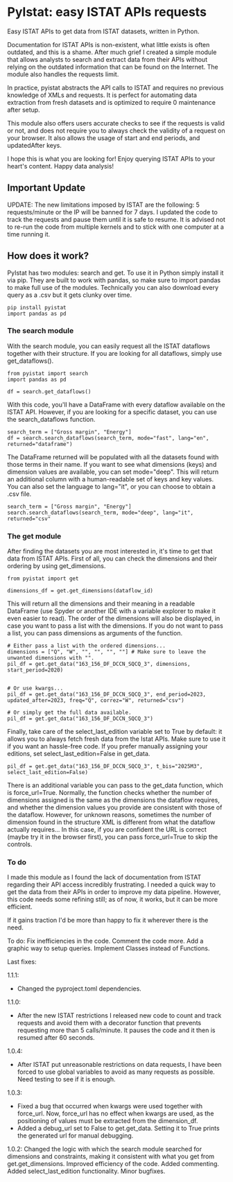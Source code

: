# PyIstat: easy ISTAT APIs requests

Easy ISTAT APIs to get data from ISTAT datasets, written in Python.

Documentation for ISTAT APIs is non-existent, what little exists is often outdated, and this is a shame. After much grief I created a simple module that allows analysts to search and extract data from their APIs without relying on the outdated information that can be found on the Internet. The module also handles the requests limit.

In practice, pyistat abstracts the API calls to ISTAT and requires no previous knowledge of XMLs and requests. It is perfect for automating data extraction from fresh datasets and is optimized to require 0 maintenance after setup.

This module also offers users accurate checks to see if the requests is valid or not, and does not require you to always check the validity of a request on your browser. It also allows the usage of start and end periods, and updatedAfter keys.

I hope this is what you are looking for! Enjoy querying ISTAT APIs to your heart's content. Happy data analysis!

## Important Update

UPDATE: The new limitations imposed by ISTAT are the following: 5 requests/minute or the IP will be banned for 7 days. I updated the code to track the requests and pause them until it is safe to resume. It is advised not to re-run the code from multiple kernels and to stick with one computer at a time running it.


## How does it work?

PyIstat has two modules: search and get. To use it in Python simply install it via pip. They are built to work with pandas, so make sure to import pandas to make full use of the modules. Technically you can also download every query as a .csv but it gets clunky over time.

```
pip install pyistat
import pandas as pd
```
### The search module

With the search module, you can easily request all the ISTAT dataflows together with their structure. If you are looking for all dataflows, simply use get_dataflows().

```
from pyistat import search
import pandas as pd

df = search.get_dataflows()

```
With this code, you'll have a DataFrame with every dataflow available on the ISTAT API. However, if you are looking for a specific dataset, you can use the search_dataflows function.

```
search_term = ["Gross margin", "Energy"]
df = search.search_dataflows(search_term, mode="fast", lang="en", returned="dataframe")
```

The DataFrame returned will be populated with all the datasets found with those terms in their name. If you want to see what dimensions (keys) and dimension values are available, you can set mode="deep". This will return an additional column with a human-readable set of keys and key values. You can also set the language to lang="it", or you can choose to obtain a .csv file.

```
search_term = ["Gross margin", "Energy"]
search.search_dataflows(search_term, mode="deep", lang="it", returned="csv"
```

### The get module

After finding the datasets you are most interested in, it's time to get that data from ISTAT APIs. First of all, you can check the dimensions and their ordering by using get_dimensions.

```
from pyistat import get

dimensions_df = get.get_dimensions(dataflow_id)
```

This will return all the dimensions and their meaning in a readable DataFrame (use Spyder or another IDE with a variable explorer to make it even easier to read). The order of the dimensions will also be displayed, in case you want to pass a list with the dimensions. If you do not want to pass a list, you can pass dimensions as arguments of the function.

```
# Either pass a list with the ordered dimensions...
dimensions = ["Q", "W", "", "", "", ""] # Make sure to leave the unwanted dimensions with "".
pil_df = get.get_data("163_156_DF_DCCN_SQCQ_3", dimensions, start_period=2020)


# Or use kwargs...
pil_df = get.get_data("163_156_DF_DCCN_SQCQ_3", end_period=2023, updated_after=2023, freq="Q", correz="W", returned="csv")

# Or simply get the full data available.
pil_df = get.get_data("163_156_DF_DCCN_SQCQ_3")
```
Finally, take care of the select_last_edition variable set to True by default: it allows you to always fetch fresh data from the Istat APIs. Make sure to use it if you want an hassle-free code. If you prefer manually assigning your editions, set select_last_edition=False in get_data.
```
pil_df = get.get_data("163_156_DF_DCCN_SQCQ_3", t_bis="2025M3", select_last_edition=False)

```
There is an additional variable you can pass to the get_data function, which is force_url=True. Normally, the function checks whether the number of dimensions assigned is the same as the dimensions the dataflow requires, and whether the dimension values you provide are consistent with those of the dataflow. However, for unknown reasons, sometimes the number of dimension found in the structure XML is different from what the dataflow actually requires... In this case, if you are confident the URL is correct (maybe try it in the browser first), you can pass force_url=True to skip the controls.

### To do

I made this module as I found the lack of documentation from ISTAT regarding their API access incredibly frustrating. I needed a quick way to get the data from their APIs in order to improve my data pipeline. However, this code needs some refining still; as of now, it works, but it can be more efficient.

If it gains traction I'd be more than happy to fix it wherever there is the need.

To do: Fix inefficiencies in the code. Comment the code more. Add a graphic way to setup queries. Implement Classes instead of Functions.

Last fixes: 

1.1.1:
- Changed the pyproject.toml dependencies.

1.1.0:
- After the new ISTAT restrictions I released new code to count and track requests and avoid them with a decorator function that prevents requesting more than 5 calls/minute. It pauses the code and it then is resumed after 60 seconds.

1.0.4: 
- After ISTAT put unreasonable restrictions on data requests, I have been forced to use global variables to avoid as many requests as possible. Need testing to see if it is enough.

1.0.3: 
- Fixed a bug that occurred when kwargs were used together with force_url. Now, force_url has no effect when kwargs are used, as the positioning of values must be extracted from the dimension_df. 
- Added a debug_url set to False to get.get_data. Setting it to True prints the generated url for manual debugging. 

1.0.2: Changed the logic with which the search module searched for dimensions and constraints, making it consistent with what you get from get.get_dimensions. Improved efficiency of the code. Added commenting. Added select_last_edition functionality. Minor bugfixes.
